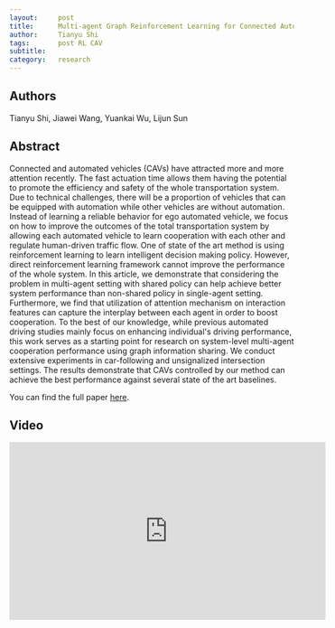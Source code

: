 ```yaml
---
layout:     post
title:      Multi-agent Graph Reinforcement Learning for Connected Automated Driving
author:     Tianyu Shi
tags: 		post RL CAV
subtitle:  	
category:   research
---
```


## Authors
Tianyu Shi, Jiawei Wang, Yuankai Wu, Lijun Sun

## Abstract 

Connected and automated vehicles (CAVs) have attracted more and more attention recently. The fast actuation time allows them having the potential to promote the efficiency and safety of the whole transportation system. Due to technical challenges, there will be a proportion of vehicles that can be equipped with automation while other vehicles are without automation. Instead of learning a reliable behavior for ego automated vehicle, we focus on how to improve the outcomes of the total transportation system by allowing each automated vehicle to learn cooperation with each other and regulate human-driven traffic flow. One of state of the art method is using reinforcement learning to learn intelligent decision making policy. However, direct reinforcement learning framework cannot improve the performance of the whole system. In this article, we demonstrate that considering the problem in multi-agent setting with shared policy can help achieve better system performance than non-shared policy in single-agent setting. Furthermore, we find that utilization of attention mechanism on interaction features can capture the interplay between each agent in order to boost cooperation. To the best of our knowledge, while previous automated driving studies mainly focus on enhancing individual's driving performance, this work serves as a starting point for research on system-level multi-agent cooperation performance using graph information sharing. We conduct extensive experiments in car-following and unsignalized intersection settings. The results demonstrate that CAVs controlled by our method can achieve the best performance against several state of the art baselines.

You can find the full paper [here](https://arxiv.org/abs/2007.02794).

## Video
<iframe width="560" height="315" src="https://www.youtube.com/watch?v=rL95dglox2c&t=158s" frameborder="0" allow="autoplay; encrypted-media" allowfullscreen></iframe>